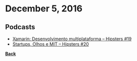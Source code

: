 # December 5, 2016

## Podcasts

- [Xamarin: Desenvolvimento multiplataforma – Hipsters #19](http://hipsters.tech/xamarin-desenvolvimento-multiplataforma/)
- [Startups, Olhos e MIT – Hipsters #20](http://hipsters.tech/startups-olhos-e-mit-hipsters-20/)


[__Back__](../README.md)
